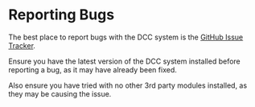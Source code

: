 # Reporting Bugs

The best place to report bugs with the DCC system is the [GitHub Issue Tracker](https://github.com/foundryvtt-dcc/dcc/issues).

Ensure you have the latest version of the DCC system installed before reporting a bug, as it may have already been fixed.

Also ensure you have tried with no other 3rd party modules installed, as they may be causing the issue.

